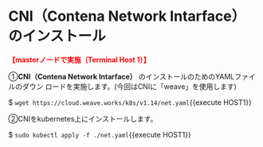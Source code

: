 # CNI（Contena Network Intarface）のインストール
**<span style="color: red; ">【masterノードで実施（Terminal Host 1）】</span>**  

①**CNI（Contena Network Intarface）** のインストールのためのYAMLファイルのダウン
ロードを実施します。(今回はCNIに「weave」を使用します)  

$ `wget https://cloud.weave.works/k8s/v1.14/net.yaml`{{execute HOST1}}  

②CNIをkubernetes上にインストールします。  

$ `sudo kubectl apply -f ./net.yaml`{{execute HOST1}}